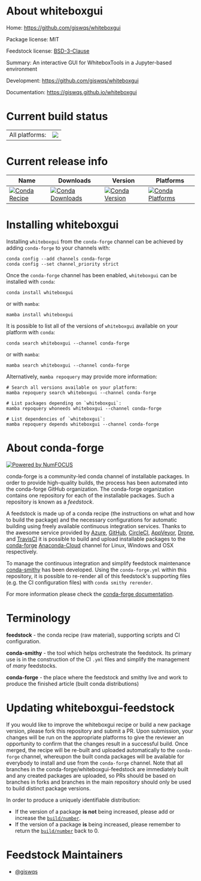 About whiteboxgui
=================

Home: https://github.com/giswqs/whiteboxgui

Package license: MIT

Feedstock license: [BSD-3-Clause](https://github.com/conda-forge/whiteboxgui-feedstock/blob/main/LICENSE.txt)

Summary: An interactive GUI for WhiteboxTools in a Jupyter-based environment

Development: https://github.com/giswqs/whiteboxgui

Documentation: https://giswqs.github.io/whiteboxgui

Current build status
====================


<table><tr><td>All platforms:</td>
    <td>
      <a href="https://dev.azure.com/conda-forge/feedstock-builds/_build/latest?definitionId=11798&branchName=main">
        <img src="https://dev.azure.com/conda-forge/feedstock-builds/_apis/build/status/whiteboxgui-feedstock?branchName=main">
      </a>
    </td>
  </tr>
</table>

Current release info
====================

| Name | Downloads | Version | Platforms |
| --- | --- | --- | --- |
| [![Conda Recipe](https://img.shields.io/badge/recipe-whiteboxgui-green.svg)](https://anaconda.org/conda-forge/whiteboxgui) | [![Conda Downloads](https://img.shields.io/conda/dn/conda-forge/whiteboxgui.svg)](https://anaconda.org/conda-forge/whiteboxgui) | [![Conda Version](https://img.shields.io/conda/vn/conda-forge/whiteboxgui.svg)](https://anaconda.org/conda-forge/whiteboxgui) | [![Conda Platforms](https://img.shields.io/conda/pn/conda-forge/whiteboxgui.svg)](https://anaconda.org/conda-forge/whiteboxgui) |

Installing whiteboxgui
======================

Installing `whiteboxgui` from the `conda-forge` channel can be achieved by adding `conda-forge` to your channels with:

```
conda config --add channels conda-forge
conda config --set channel_priority strict
```

Once the `conda-forge` channel has been enabled, `whiteboxgui` can be installed with `conda`:

```
conda install whiteboxgui
```

or with `mamba`:

```
mamba install whiteboxgui
```

It is possible to list all of the versions of `whiteboxgui` available on your platform with `conda`:

```
conda search whiteboxgui --channel conda-forge
```

or with `mamba`:

```
mamba search whiteboxgui --channel conda-forge
```

Alternatively, `mamba repoquery` may provide more information:

```
# Search all versions available on your platform:
mamba repoquery search whiteboxgui --channel conda-forge

# List packages depending on `whiteboxgui`:
mamba repoquery whoneeds whiteboxgui --channel conda-forge

# List dependencies of `whiteboxgui`:
mamba repoquery depends whiteboxgui --channel conda-forge
```


About conda-forge
=================

[![Powered by
NumFOCUS](https://img.shields.io/badge/powered%20by-NumFOCUS-orange.svg?style=flat&colorA=E1523D&colorB=007D8A)](https://numfocus.org)

conda-forge is a community-led conda channel of installable packages.
In order to provide high-quality builds, the process has been automated into the
conda-forge GitHub organization. The conda-forge organization contains one repository
for each of the installable packages. Such a repository is known as a *feedstock*.

A feedstock is made up of a conda recipe (the instructions on what and how to build
the package) and the necessary configurations for automatic building using freely
available continuous integration services. Thanks to the awesome service provided by
[Azure](https://azure.microsoft.com/en-us/services/devops/), [GitHub](https://github.com/),
[CircleCI](https://circleci.com/), [AppVeyor](https://www.appveyor.com/),
[Drone](https://cloud.drone.io/welcome), and [TravisCI](https://travis-ci.com/)
it is possible to build and upload installable packages to the
[conda-forge](https://anaconda.org/conda-forge) [Anaconda-Cloud](https://anaconda.org/)
channel for Linux, Windows and OSX respectively.

To manage the continuous integration and simplify feedstock maintenance
[conda-smithy](https://github.com/conda-forge/conda-smithy) has been developed.
Using the ``conda-forge.yml`` within this repository, it is possible to re-render all of
this feedstock's supporting files (e.g. the CI configuration files) with ``conda smithy rerender``.

For more information please check the [conda-forge documentation](https://conda-forge.org/docs/).

Terminology
===========

**feedstock** - the conda recipe (raw material), supporting scripts and CI configuration.

**conda-smithy** - the tool which helps orchestrate the feedstock.
                   Its primary use is in the construction of the CI ``.yml`` files
                   and simplify the management of *many* feedstocks.

**conda-forge** - the place where the feedstock and smithy live and work to
                  produce the finished article (built conda distributions)


Updating whiteboxgui-feedstock
==============================

If you would like to improve the whiteboxgui recipe or build a new
package version, please fork this repository and submit a PR. Upon submission,
your changes will be run on the appropriate platforms to give the reviewer an
opportunity to confirm that the changes result in a successful build. Once
merged, the recipe will be re-built and uploaded automatically to the
`conda-forge` channel, whereupon the built conda packages will be available for
everybody to install and use from the `conda-forge` channel.
Note that all branches in the conda-forge/whiteboxgui-feedstock are
immediately built and any created packages are uploaded, so PRs should be based
on branches in forks and branches in the main repository should only be used to
build distinct package versions.

In order to produce a uniquely identifiable distribution:
 * If the version of a package **is not** being increased, please add or increase
   the [``build/number``](https://docs.conda.io/projects/conda-build/en/latest/resources/define-metadata.html#build-number-and-string).
 * If the version of a package **is** being increased, please remember to return
   the [``build/number``](https://docs.conda.io/projects/conda-build/en/latest/resources/define-metadata.html#build-number-and-string)
   back to 0.

Feedstock Maintainers
=====================

* [@giswqs](https://github.com/giswqs/)

